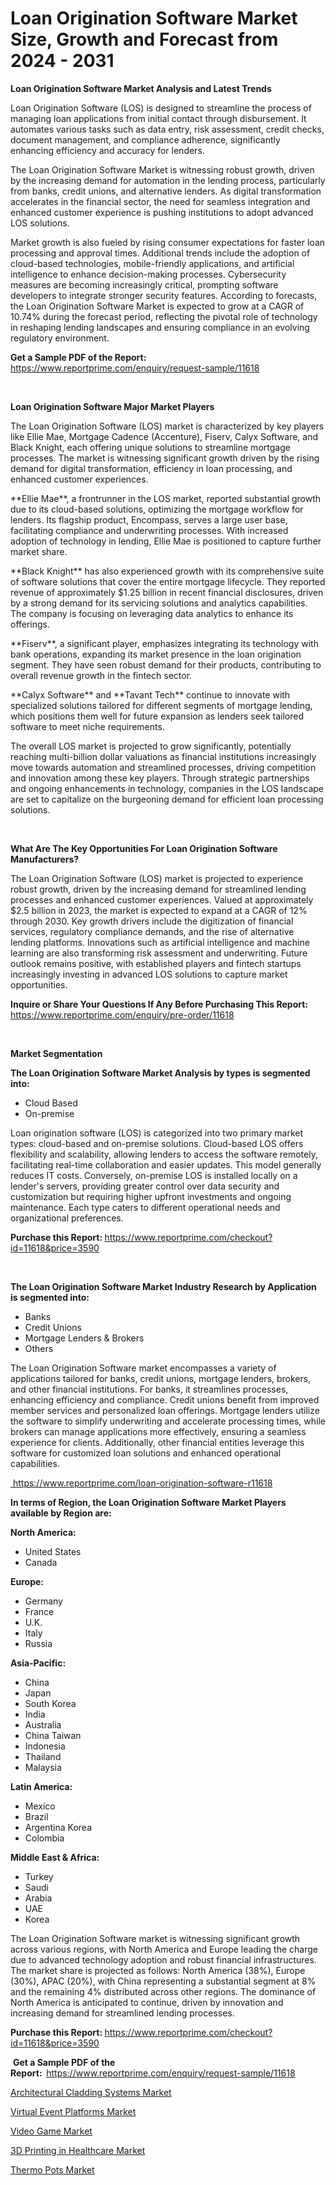 <p><h1>Loan Origination Software Market Size, Growth and Forecast from 2024 - 2031</h1></p><p><strong>Loan Origination Software Market Analysis and Latest Trends</strong></p>
<p><p>Loan Origination Software (LOS) is designed to streamline the process of managing loan applications from initial contact through disbursement. It automates various tasks such as data entry, risk assessment, credit checks, document management, and compliance adherence, significantly enhancing efficiency and accuracy for lenders. </p><p>The Loan Origination Software Market is witnessing robust growth, driven by the increasing demand for automation in the lending process, particularly from banks, credit unions, and alternative lenders. As digital transformation accelerates in the financial sector, the need for seamless integration and enhanced customer experience is pushing institutions to adopt advanced LOS solutions. </p><p>Market growth is also fueled by rising consumer expectations for faster loan processing and approval times. Additional trends include the adoption of cloud-based technologies, mobile-friendly applications, and artificial intelligence to enhance decision-making processes. Cybersecurity measures are becoming increasingly critical, prompting software developers to integrate stronger security features. According to forecasts, the Loan Origination Software Market is expected to grow at a CAGR of 10.74% during the forecast period, reflecting the pivotal role of technology in reshaping lending landscapes and ensuring compliance in an evolving regulatory environment.</p></p>
<p><strong>Get a Sample PDF of the Report:&nbsp;</strong> <a href="https://www.reportprime.com/enquiry/request-sample/11618?utm_campaign=112&utm_medium=2&utm_source=Github&utm_content=ia&utm_term=16112024&utm_id=loan-origination-software">https://www.reportprime.com/enquiry/request-sample/11618</a></p>
<p>&nbsp;</p>
<p><strong>Loan Origination Software Major Market Players</strong></p>
<p><p>The Loan Origination Software (LOS) market is characterized by key players like Ellie Mae, Mortgage Cadence (Accenture), Fiserv, Calyx Software, and Black Knight, each offering unique solutions to streamline mortgage processes. The market is witnessing significant growth driven by the rising demand for digital transformation, efficiency in loan processing, and enhanced customer experiences.</p><p>**Ellie Mae**, a frontrunner in the LOS market, reported substantial growth due to its cloud-based solutions, optimizing the mortgage workflow for lenders. Its flagship product, Encompass, serves a large user base, facilitating compliance and underwriting processes. With increased adoption of technology in lending, Ellie Mae is positioned to capture further market share.</p><p>**Black Knight** has also experienced growth with its comprehensive suite of software solutions that cover the entire mortgage lifecycle. They reported revenue of approximately $1.25 billion in recent financial disclosures, driven by a strong demand for its servicing solutions and analytics capabilities. The company is focusing on leveraging data analytics to enhance its offerings.</p><p>**Fiserv**, a significant player, emphasizes integrating its technology with bank operations, expanding its market presence in the loan origination segment. They have seen robust demand for their products, contributing to overall revenue growth in the fintech sector.</p><p>**Calyx Software** and **Tavant Tech** continue to innovate with specialized solutions tailored for different segments of mortgage lending, which positions them well for future expansion as lenders seek tailored software to meet niche requirements.</p><p>The overall LOS market is projected to grow significantly, potentially reaching multi-billion dollar valuations as financial institutions increasingly move towards automation and streamlined processes, driving competition and innovation among these key players. Through strategic partnerships and ongoing enhancements in technology, companies in the LOS landscape are set to capitalize on the burgeoning demand for efficient loan processing solutions.</p></p>
<p>&nbsp;</p>
<p><strong>What Are The Key Opportunities For Loan Origination Software Manufacturers?</strong></p>
<p><p>The Loan Origination Software (LOS) market is projected to experience robust growth, driven by the increasing demand for streamlined lending processes and enhanced customer experiences. Valued at approximately $2.5 billion in 2023, the market is expected to expand at a CAGR of 12% through 2030. Key growth drivers include the digitization of financial services, regulatory compliance demands, and the rise of alternative lending platforms. Innovations such as artificial intelligence and machine learning are also transforming risk assessment and underwriting. Future outlook remains positive, with established players and fintech startups increasingly investing in advanced LOS solutions to capture market opportunities.</p></p>
<p><strong>Inquire or Share Your Questions If Any Before Purchasing This Report:</strong> <a href="https://www.reportprime.com/enquiry/pre-order/11618?utm_campaign=112&utm_medium=2&utm_source=Github&utm_content=ia&utm_term=16112024&utm_id=loan-origination-software">https://www.reportprime.com/enquiry/pre-order/11618</a></p>
<p>&nbsp;</p>
<p><strong>Market Segmentation</strong></p>
<p><strong>The Loan Origination Software Market Analysis by types is segmented into:</strong></p>
<p><ul><li>Cloud Based</li><li>On-premise</li></ul></p>
<p><p>Loan origination software (LOS) is categorized into two primary market types: cloud-based and on-premise solutions. Cloud-based LOS offers flexibility and scalability, allowing lenders to access the software remotely, facilitating real-time collaboration and easier updates. This model generally reduces IT costs. Conversely, on-premise LOS is installed locally on a lender's servers, providing greater control over data security and customization but requiring higher upfront investments and ongoing maintenance. Each type caters to different operational needs and organizational preferences.</p></p>
<p><strong>Purchase this Report:&nbsp;</strong><a href="https://www.reportprime.com/checkout?id=11618&price=3590&utm_campaign=112&utm_medium=2&utm_source=Github&utm_content=ia&utm_term=16112024&utm_id=loan-origination-software">https://www.reportprime.com/checkout?id=11618&price=3590</a></p>
<p>&nbsp;</p>
<p><strong>The Loan Origination Software Market Industry Research by Application is segmented into:</strong></p>
<p><ul><li>Banks</li><li>Credit Unions</li><li>Mortgage Lenders & Brokers</li><li>Others</li></ul></p>
<p><p>The Loan Origination Software market encompasses a variety of applications tailored for banks, credit unions, mortgage lenders, brokers, and other financial institutions. For banks, it streamlines processes, enhancing efficiency and compliance. Credit unions benefit from improved member services and personalized loan offerings. Mortgage lenders utilize the software to simplify underwriting and accelerate processing times, while brokers can manage applications more effectively, ensuring a seamless experience for clients. Additionally, other financial entities leverage this software for customized loan solutions and enhanced operational capabilities.</p></p>
<p><a href="https://www.reportprime.com/loan-origination-software-r11618?utm_campaign=112&utm_medium=2&utm_source=Github&utm_content=ia&utm_term=16112024&utm_id=loan-origination-software">&nbsp;https://www.reportprime.com/loan-origination-software-r11618</a></p>
<p><strong>In terms of Region, the Loan Origination Software Market Players available by Region are:</strong></p>
<p>
    <p> <strong> North America: </strong>
        <ul>
            <li>United States</li>
            <li>Canada</li>
        </ul>
        </p> 
    <p> <strong> Europe: </strong>
        <ul>
            <li>Germany</li>
            <li>France</li>
            <li>U.K.</li>
            <li>Italy</li>
            <li>Russia</li>
        </ul>
        </p> 
    <p> <strong> Asia-Pacific: </strong>
        <ul>
            <li>China</li>
            <li>Japan</li>
            <li>South Korea</li>
            <li>India</li>
            <li>Australia</li>
            <li>China Taiwan</li>
            <li>Indonesia</li>
            <li>Thailand</li>
            <li>Malaysia</li>
        </ul>
        </p> 
    <p> <strong> Latin America: </strong>
        <ul>
            <li>Mexico</li>
            <li>Brazil</li>
            <li>Argentina Korea</li>
            <li>Colombia</li>
        </ul>
        </p> 
    <p> <strong> Middle East & Africa: </strong>
        <ul>
            <li>Turkey</li>
            <li>Saudi</li>
            <li>Arabia</li>
            <li>UAE</li>
            <li>Korea</li>
        </ul>
    </p>
    </p>
<p><p>The Loan Origination Software market is witnessing significant growth across various regions, with North America and Europe leading the charge due to advanced technology adoption and robust financial infrastructures. The market share is projected as follows: North America (38%), Europe (30%), APAC (20%), with China representing a substantial segment at 8% and the remaining 4% distributed across other regions. The dominance of North America is anticipated to continue, driven by innovation and increasing demand for streamlined lending processes.</p></p>
<p><strong>Purchase this Report: </strong><a href="https://www.reportprime.com/checkout?id=11618&price=3590&utm_campaign=112&utm_medium=2&utm_source=Github&utm_content=ia&utm_term=16112024&utm_id=loan-origination-software">https://www.reportprime.com/checkout?id=11618&price=3590</a></p>
<p>&nbsp;<strong>Get a Sample PDF of the Report:&nbsp;&nbsp;</strong><a href="https://www.reportprime.com/enquiry/request-sample/11618?utm_campaign=112&utm_medium=2&utm_source=Github&utm_content=ia&utm_term=16112024&utm_id=loan-origination-software">https://www.reportprime.com/enquiry/request-sample/11618</a></p>
<p><strong></strong></p>
<p><p><a href="https://www.linkedin.com/pulse/architectural-cladding-systems-market-segmentation-geographical-k8iye?utm_campaign=112&utm_medium=2&utm_source=Github&utm_content=ia&utm_term=16112024&utm_id=loan-origination-software">Architectural Cladding Systems Market</a></p><p><a href="https://github.com/santosh758595/Market-Research-Report-List-6/blob/main/virtual-event-platforms-market.md?utm_campaign=112&utm_medium=2&utm_source=Github&utm_content=ia&utm_term=16112024&utm_id=loan-origination-software">Virtual Event Platforms Market</a></p><p><a href="https://issuu.com/reportprime-2/docs/video-game-market-size-2030.pptx_4801d127ec5bb0?utm_campaign=112&utm_medium=2&utm_source=Github&utm_content=ia&utm_term=16112024&utm_id=loan-origination-software">Video Game Market</a></p><p><a href="https://issuu.com/reportprime-2/docs/3d-printing-in-healthcare-market-si_7070064b28133c?utm_campaign=112&utm_medium=2&utm_source=Github&utm_content=ia&utm_term=16112024&utm_id=loan-origination-software">3D Printing in Healthcare Market</a></p><p><a href="https://www.linkedin.com/pulse/global-thermo-pots-market-landscape-future-trends-strategic-4nwrc?utm_campaign=112&utm_medium=2&utm_source=Github&utm_content=ia&utm_term=16112024&utm_id=loan-origination-software">Thermo Pots Market</a></p></p>
